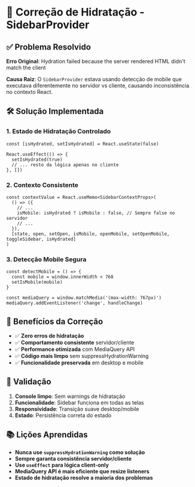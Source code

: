 # 🔧 Correção de Hidratação - SidebarProvider

## ✅ Problema Resolvido

**Erro Original**: Hydration failed because the server rendered HTML didn't match the client

**Causa Raiz**: O `SidebarProvider` estava usando detecção de mobile que executava diferentemente no servidor vs cliente, causando inconsistência no contexto React.

## 🛠️ Solução Implementada

### 1. Estado de Hidratação Controlado
```tsx
const [isHydrated, setIsHydrated] = React.useState(false)

React.useEffect(() => {
  setIsHydrated(true)
  // ... resto da lógica apenas no cliente
}, [])
```

### 2. Contexto Consistente
```tsx
const contextValue = React.useMemo<SidebarContextProps>(
  () => ({
    // ...
    isMobile: isHydrated ? isMobile : false, // Sempre false no servidor
    // ...
  }),
  [state, open, setOpen, isMobile, openMobile, setOpenMobile, toggleSidebar, isHydrated]
)
```

### 3. Detecção Mobile Segura
```tsx
const detectMobile = () => {
  const mobile = window.innerWidth < 768
  setIsMobile(mobile)
}

const mediaQuery = window.matchMedia('(max-width: 767px)')
mediaQuery.addEventListener('change', handleChange)
```

## 🎯 Benefícios da Correção

- ✅ **Zero erros de hidratação**
- ✅ **Comportamento consistente** servidor/cliente
- ✅ **Performance otimizada** com MediaQuery API
- ✅ **Código mais limpo** sem suppressHydrationWarning
- ✅ **Funcionalidade preservada** em desktop e mobile

## 🧪 Validação

1. **Console limpo**: Sem warnings de hidratação
2. **Funcionalidade**: Sidebar funciona em todas as telas
3. **Responsividade**: Transição suave desktop/mobile
4. **Estado**: Persistência correta do estado

## 📚 Lições Aprendidas

- **Nunca use `suppressHydrationWarning` como solução**
- **Sempre garanta consistência servidor/cliente**
- **Use `useEffect` para lógica client-only**
- **MediaQuery API é mais eficiente que resize listeners**
- **Estado de hidratação resolve a maioria dos problemas**